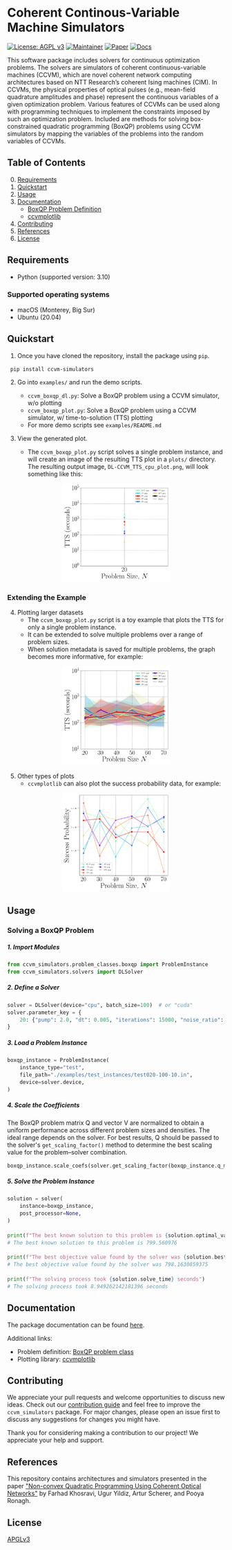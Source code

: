 
# Coherent Continous-Variable Machine Simulators

[![License: AGPL v3](https://img.shields.io/badge/License-AGPL%20v3-green.svg)](https://www.gnu.org/licenses/agpl-3.0)
[![Maintainer](https://img.shields.io/badge/Maintainer-1QBit-blue)](http://1qbit.com/)
[![Paper](https://img.shields.io/badge/Paper-arxiv-red)](https://arxiv.org/abs/2209.04415)
[![Docs](https://img.shields.io/badge/Docs-Link-yellow)](https://1qb-information-technologies.github.io/ccvm/)

This software package includes solvers for continuous optimization problems. The solvers are simulators of coherent continuous-variable machines (CCVM), which are novel coherent network computing architectures based on NTT Research’s coherent Ising machines (CIM). In CCVMs, the physical properties of optical pulses (e.g., mean-field quadrature amplitudes and phase) represent the continuous variables of a given optimization problem. Various features of CCVMs can be used along with programming techniques to implement the constraints imposed by such an optimization problem. Included are methods for solving box-constrained quadratic programming (BoxQP) problems using CCVM simulators by mapping the variables of the problems into the random variables of CCVMs.

## Table of Contents

0. [Requirements](#requirements)
1. [Quickstart](#quickstart)
2. [Usage](#usage)
3. [Documentation](#docs)
    - [BoxQP Problem Definition](ccvm_simulators/problem_classes/README.md)
    - [ccvmplotlib](ccvm_simulators/ccvmplotlib/README.md)
4. [Contributing](#contributing)
5. [References](#references)
6. [License](#license)

## Requirements

- Python (supported version: 3.10)

### Supported operating systems

- macOS (Monterey, Big Sur)
- Ubuntu (20.04)

## Quickstart


1. Once you have cloned the repository, install the package using `pip`.
```
 pip install ccvm-simulators
```

2. Go into `examples/` and run the demo scripts.
    - `ccvm_boxqp_dl.py`: Solve a BoxQP problem using a CCVM simulator, w/o plotting
    - `ccvm_boxqp_plot.py`: Solve a BoxQP problem using a CCVM simulator, w/ time-to-solution (TTS) plotting
    - For more demo scripts see `examples/README.md`

3. View the generated plot.
    - The `ccvm_boxqp_plot.py` script solves a single problem instance, and will create an image of the resulting TTS plot in a `plots/` directory. The resulting output image, `DL-CCVM_TTS_cpu_plot.png`, will look something like this:

<p align="center">
    <img src="ccvm_simulators/ccvmplotlib/images/single_instance_TTS_plot.png" width="250" >
</p>

### Extending the Example

4. Plotting larger datasets
    - The `ccvm_boxqp_plot.py` script is a toy example that plots the TTS for only a single problem instance.
    - It can be extended to solve multiple problems over a range of problem sizes.
    - When solution metadata is saved for multiple problems, the graph becomes more informative, for example:

<p align="center">
    <img src="ccvm_simulators/ccvmplotlib/images/tts_plot_example.png" width="250" >
</p>


5. Other types of plots
    - `ccvmplotlib` can also plot the success probability data, for example:

<p align="center">
    <img src="ccvm_simulators/ccvmplotlib/images/success_prob_plot_example.png" width="250">
</p>

## Usage

### Solving a BoxQP Problem

##### 1. Import Modules

```python
from ccvm_simulators.problem_classes.boxqp import ProblemInstance
from ccvm_simulators.solvers import DLSolver
```

##### 2. Define a Solver

```python
solver = DLSolver(device="cpu", batch_size=100)  # or "cuda"
solver.parameter_key = {
    20: {"pump": 2.0, "dt": 0.005, "iterations": 15000, "noise_ratio": 10},
}
```

##### 3. Load a Problem Instance

```python
boxqp_instance = ProblemInstance(
    instance_type="test",
    file_path="./examples/test_instances/test020-100-10.in",
    device=solver.device,
)
```

##### 4. Scale the Coefficients
The BoxQP problem matrix Q and vector V are normalized to obtain a uniform
performance across different problem sizes and densities. The ideal range depends on the
solver. For best results, Q should be passed to the solver's `get_scaling_factor()`
method to determine the best scaling value for the problem–solver combination.

```python
boxqp_instance.scale_coefs(solver.get_scaling_factor(boxqp_instance.q_matrix))
```

##### 5. Solve the Problem Instance

```python
solution = solver(
    instance=boxqp_instance,
    post_processor=None,
)

print(f"The best known solution to this problem is {solution.optimal_value}")
# The best known solution to this problem is 799.560976

print(f"The best objective value found by the solver was {solution.best_objective_value}")
# The best objective value found by the solver was 798.1630859375

print(f"The solving process took {solution.solve_time} seconds")
# The solving process took 8.949262142181396 seconds
```

## Documentation

The package documentation can be found [here](https://1qb-information-technologies.github.io/ccvm/).

Additional links:
- Problem definition: [BoxQP problem class](ccvm_simulators/problem_classes/README.md)
- Plotting library: [ccvmplotlib](ccvm_simulators/ccvmplotlib/README.md)


## Contributing

We appreciate your pull requests and welcome opportunities to discuss new ideas. Check out our [contribution guide](CONTRIBUTING.md) and feel free to improve the `ccvm_simulators` package. For major changes, please open an issue first to discuss any suggestions for changes you might have.

Thank you for considering making a  contribution to our project! We appreciate your help and support.


## References

This repository contains architectures and simulators presented in the paper ["Non-convex Quadratic Programming Using Coherent Optical Networks"](https://arxiv.org/abs/2209.04415) by Farhad Khosravi, Ugur Yildiz, Artur Scherer, and Pooya Ronagh.


## License

[APGLv3](https://github.com/1QB-Information-Technologies/ccvm/blob/main/LICENSE)
